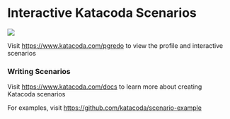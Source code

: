# Interactive Katacoda Scenarios

[![](http://shields.katacoda.com/katacoda/pgredo/count.svg)](https://www.katacoda.com/pgredo "Get your profile on Katacoda.com")

Visit https://www.katacoda.com/pgredo to view the profile and interactive scenarios

### Writing Scenarios
Visit https://www.katacoda.com/docs to learn more about creating Katacoda scenarios

For examples, visit https://github.com/katacoda/scenario-example
